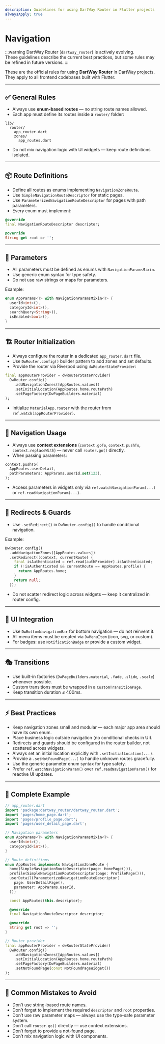 ```yaml
---
description: Guidelines for using DartWay Router in Flutter projects
alwaysApply: true
---
```


# Navigation

:::warning
DartWay Router (`dartway_router`) is actively evolving.  
These guidelines describe the current best practices, but some rules may be refined in future versions.
:::

These are the official rules for using **DartWay Router** in DartWay projects.  
They apply to all frontend codebases built with Flutter.

---

## ✅ General Rules

* Always use **enum-based routes** — no string route names allowed.  
* Each app must define its routes inside a `router/` folder:

```
lib/
  router/
    app_router.dart
    zones/
      app_routes.dart
```

* Do not mix navigation logic with UI widgets — keep route definitions isolated.  

---

## 📦 Route Definitions

* Define all routes as enums implementing `NavigationZoneRoute`.  
* Use `SimpleNavigationRouteDescriptor` for static pages.  
* Use `ParameterizedNavigationRouteDescriptor` for pages with path parameters.  
* Every enum must implement:

```dart
@override
final NavigationRouteDescriptor descriptor;

@override
String get root => '';
```

---

## 🔑 Parameters

* All parameters must be defined as enums with `NavigationParamsMixin`.  
* Use generic enum syntax for type safety.  
* Do not use raw strings or maps for parameters.  

Example:

```dart
enum AppParams<T> with NavigationParamsMixin<T> {
  userId<int>(),
  categoryId<int>(),
  searchQuery<String>(),
  isEnabled<bool>(),
}
```

---

## 🏗️ Router Initialization

* Always configure the router in a dedicated `app_router.dart` file.  
* Use `DwRouter.config()` builder pattern to add zones and set defaults.  
* Provide the router via Riverpod using `dwRouterStateProvider`:  

```dart
final appRouterProvider = dwRouterStateProvider(
  DwRouter.config()
    .addNavigationZones([AppRoutes.values])
    .setInitialLocation(AppRoutes.home.routePath)
    .setPageFactory(DwPageBuilders.material)
);
```

* Initialize `MaterialApp.router` with the router from `ref.watch(appRouterProvider)`.  

---

## 🔄 Navigation Usage

* Always use **context extensions** (`context.goTo`, `context.pushTo`, `context.replaceWith`) — never call `router.go()` directly.  
* When passing parameters:  

```dart
context.pushTo(
  AppRoutes.userDetail,
  pathParameters: AppParams.userId.set(123),
);
```

* Access parameters in widgets only via `ref.watchNavigationParam(...)` or `ref.readNavigationParam(...)`.  

---

## 🔀 Redirects & Guards

* Use `.setRedirect()` in `DwRouter.config()` to handle conditional navigation.  

Example:

```dart
DwRouter.config()
  .addNavigationZones([AppRoutes.values])
  .setRedirect((context, currentRoute) {
    final isAuthenticated = ref.read(authProvider).isAuthenticated;
    if (!isAuthenticated && currentRoute == AppRoutes.profile) {
      return AppRoutes.home;
    }
    return null;
  });
```

* Do not scatter redirect logic across widgets — keep it centralized in router config.  

---

## 🎨 UI Integration

* Use `DwBottomNavigationBar` for bottom navigation — do not reinvent it.  
* All menu items must be created via `DwMenuItem` (icon, svg, or custom).  
* For badges: use `NotificationBadge` or provide a custom widget.  

---

## 🎭 Transitions

* Use built-in factories (`DwPageBuilders.material`, `.fade`, `.slide`, `.scale`) whenever possible.  
* Custom transitions must be wrapped in a `CustomTransitionPage`.  
* Keep transition duration ≤ 400ms.  

---

## ⚡ Best Practices

* Keep navigation zones small and modular — each major app area should have its own enum.  
* Place business logic outside navigation (no conditional checks in UI).  
* Redirects and guards should be configured in the router builder, not scattered across widgets.  
* Always set an initial location explicitly with `.setInitialLocation(...)`.  
* Provide a `.setNotFoundPage(...)` to handle unknown routes gracefully.  
* Use the generic parameter enum syntax for type safety.  
* Prefer `ref.watchNavigationParam()` over `ref.readNavigationParam()` for reactive UI updates.  

---

## 📖 Complete Example

```dart
// app_router.dart
import 'package:dartway_router/dartway_router.dart';
import 'pages/home_page.dart';
import 'pages/profile_page.dart';
import 'pages/user_detail_page.dart';

// Navigation parameters
enum AppParams<T> with NavigationParamsMixin<T> {
  userId<int>(),
  categoryId<int>(),
}

// Route definitions
enum AppRoutes implements NavigationZoneRoute {
  home(SimpleNavigationRouteDescriptor(page: HomePage())),
  profile(SimpleNavigationRouteDescriptor(page: ProfilePage())),
  userDetail(ParameterizedNavigationRouteDescriptor(
    page: UserDetailPage(),
    parameter: AppParams.userId,
  ));

  const AppRoutes(this.descriptor);

  @override
  final NavigationRouteDescriptor descriptor;

  @override
  String get root => '';
}

// Router provider
final appRouterProvider = dwRouterStateProvider(
  DwRouter.config()
    .addNavigationZones([AppRoutes.values])
    .setInitialLocation(AppRoutes.home.routePath)
    .setPageFactory(DwPageBuilders.material)
    .setNotFoundPage(const NotFoundPageWidget())
);
```

---

## 🚨 Common Mistakes to Avoid

* Don’t use string-based route names.  
* Don’t forget to implement the required `descriptor` and `root` properties.  
* Don’t use raw parameter maps — always use the type-safe parameter system.  
* Don’t call `router.go()` directly — use context extensions.  
* Don’t forget to provide a not-found page.  
* Don’t mix navigation logic with UI components.  
